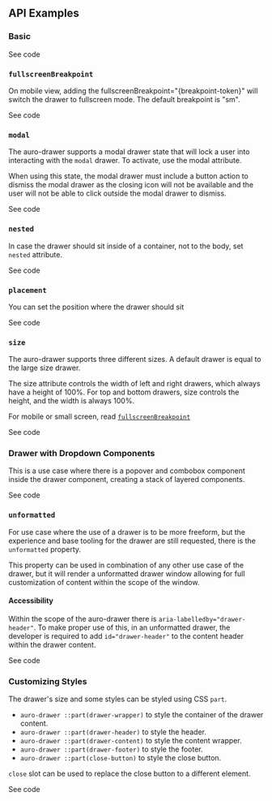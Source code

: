 <!-- AURO-GENERATED-CONTENT:START (FILE:src=./../docs/api.md) -->
<!-- AURO-GENERATED-CONTENT:END -->

## API Examples

### Basic

<div class="exampleWrapper">
  <!-- AURO-GENERATED-CONTENT:START (FILE:src=./../apiExamples/basic.html) -->
  <!-- AURO-GENERATED-CONTENT:END -->
</div>
<auro-accordion alignRight>
  <span slot="trigger">See code</span>

<!-- AURO-GENERATED-CONTENT:START (CODE:src=./../apiExamples/basic.html) -->
<!-- AURO-GENERATED-CONTENT:END -->

</auro-accordion>

### <a name="fullscreenBreakpoint">`fullscreenBreakpoint`</a>

On mobile view, adding the fullscreenBreakpoint="{breakpoint-token}" will switch the drawer to fullscreen mode.
The default breakpoint is "sm".

<div class="exampleWrapper">
  <!-- AURO-GENERATED-CONTENT:START (FILE:src=./../apiExamples/fullscreenBreakpoint.html) -->
  <!-- AURO-GENERATED-CONTENT:END -->
</div>

<auro-accordion alignRight>
  <span slot="trigger">See code</span>

<!-- AURO-GENERATED-CONTENT:START (CODE:src=./../apiExamples/fullscreenBreakpoint.html) -->
<!-- AURO-GENERATED-CONTENT:END -->

</auro-accordion>


### <a name="modal">`modal`</a>

The auro-drawer supports a modal drawer state that will lock a user into interacting with the `modal` drawer. To activate, use the modal attribute.

When using this state, the modal drawer must include a button action to dismiss the modal drawer as the closing icon will not be available and the user will not be able to click outside the modal drawer to dismiss.

<div class="exampleWrapper">
  <!-- AURO-GENERATED-CONTENT:START (FILE:src=./../apiExamples/modal.html) -->
  <!-- AURO-GENERATED-CONTENT:END -->
</div>

<auro-accordion alignRight>
  <span slot="trigger">See code</span>

<!-- AURO-GENERATED-CONTENT:START (CODE:src=./../apiExamples/modal.html) -->
<!-- AURO-GENERATED-CONTENT:END -->

</auro-accordion>

### <a name="nested">`nested`</a>

In case the drawer should sit inside of a container, not to the body, set `nested` attribute.

<div class="exampleWrapper">
  <!-- AURO-GENERATED-CONTENT:START (FILE:src=./../apiExamples/nested.html) -->
  <!-- AURO-GENERATED-CONTENT:END -->
</div>

<auro-accordion alignRight>
  <span slot="trigger">See code</span>

<!-- AURO-GENERATED-CONTENT:START (CODE:src=./../apiExamples/nested.html) -->
<!-- AURO-GENERATED-CONTENT:END -->

</auro-accordion>


### <a name="placement">`placement`</a>

You can set the position where the drawer should sit 

<div class="exampleWrapper">
  <!-- AURO-GENERATED-CONTENT:START (FILE:src=./../apiExamples/placement.html) -->
  <!-- AURO-GENERATED-CONTENT:END -->
</div>

<auro-accordion alignRight>
  <span slot="trigger">See code</span>

<!-- AURO-GENERATED-CONTENT:START (CODE:src=./../apiExamples/placement.html) -->
<!-- AURO-GENERATED-CONTENT:END -->

</auro-accordion>

### <a name="size">`size`</a>

The auro-drawer supports three different sizes. A default drawer is equal to the large size drawer. 

The size attribute controls the width of left and right drawers, which always have a height of 100%.
For top and bottom drawers, size controls the height, and the width is always 100%.

For mobile or small screen, read <a href="#fullscreenBreakpoint">`fullscreenBreakpoint`</a>

<div class="exampleWrapper">
  <!-- AURO-GENERATED-CONTENT:START (FILE:src=./../apiExamples/sizeOptions.html) -->
  <!-- AURO-GENERATED-CONTENT:END -->
</div>

<auro-accordion alignRight>
  <span slot="trigger">See code</span>

<!-- AURO-GENERATED-CONTENT:START (CODE:src=./../apiExamples/sizeOptions.html) -->
<!-- AURO-GENERATED-CONTENT:END -->

</auro-accordion>


### Drawer with Dropdown Components

This is a use case where there is a popover and combobox component inside the drawer component, creating a stack of layered components.

<div class="exampleWrapper">
  <!-- AURO-GENERATED-CONTENT:START (FILE:src=./../apiExamples/popoverAndDropdown.html) -->
  <!-- AURO-GENERATED-CONTENT:END -->
</div>

<auro-accordion alignRight>
  <span slot="trigger">See code</span>

<!-- AURO-GENERATED-CONTENT:START (CODE:src=./../apiExamples/popoverAndDropdown.html) -->
<!-- AURO-GENERATED-CONTENT:END -->

</auro-accordion>

### <a name="unformatted">`unformatted`</a>

For use case where the use of a drawer is to be more freeform, but the experience and base tooling for the drawer are still requested, there is the `unformatted` property.

This property can be used in combination of any other use case of the drawer, but it will render a unformatted drawer window allowing for full customization of content within the scope of the window.

#### Accessibility

Within the scope of the auro-drawer there is `aria-labelledby="drawer-header"`. To make proper use of this, in an unformatted drawer, the developer is required to add `id="drawer-header"` to the content header within the drawer content.

<div class="exampleWrapper">
  <!-- AURO-GENERATED-CONTENT:START (FILE:src=./../apiExamples/accessibility.html) -->
  <!-- AURO-GENERATED-CONTENT:END -->
</div>

<auro-accordion alignRight>
  <span slot="trigger">See code</span>

<!-- AURO-GENERATED-CONTENT:START (CODE:src=./../apiExamples/accessibility.html) -->
<!-- AURO-GENERATED-CONTENT:END -->

</auro-accordion>



### Customizing Styles

The drawer's size and some styles can be styled using CSS `part`.

- `auro-drawer ::part(drawer-wrapper)` to style the container of the drawer content.
- `auro-drawer ::part(drawer-header)` to style the header.
- `auro-drawer ::part(drawer-content)` to style the content wrapper.
- `auro-drawer ::part(drawer-footer)` to style the footer.
- `auro-drawer ::part(close-button)` to style the close button.

`close` slot can be used to replace the close button to a different element.

<div class="exampleWrapper">
  <!-- AURO-GENERATED-CONTENT:START (FILE:src=./../apiExamples/customizing.html) -->
  <!-- AURO-GENERATED-CONTENT:END -->
</div>

<auro-accordion alignRight>
  <span slot="trigger">See code</span>

<!-- AURO-GENERATED-CONTENT:START (CODE:src=./../apiExamples/customizing.html) -->
<!-- AURO-GENERATED-CONTENT:END -->

</auro-accordion>
